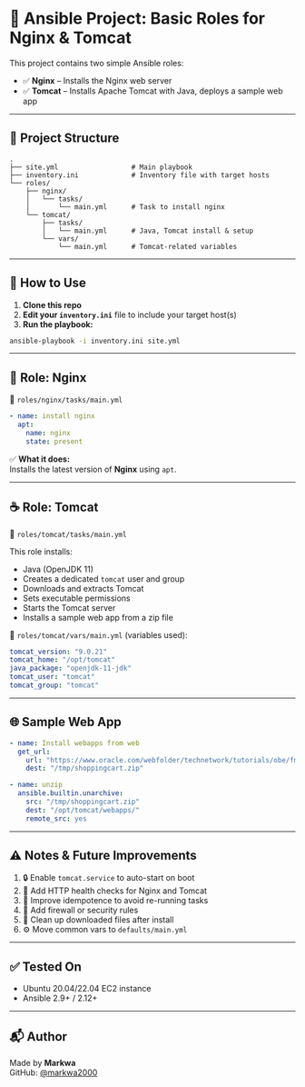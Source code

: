 # 🚀 Ansible Project: Basic Roles for Nginx & Tomcat

This project contains two simple Ansible roles:

- ✅ **Nginx** – Installs the Nginx web server
- ✅ **Tomcat** – Installs Apache Tomcat with Java, deploys a sample web app

---

## 📁 Project Structure

```
.
├── site.yml                  # Main playbook
├── inventory.ini             # Inventory file with target hosts
└── roles/
    ├── nginx/
    │   └── tasks/
    │       └── main.yml      # Task to install nginx
    └── tomcat/
        ├── tasks/
        │   └── main.yml      # Java, Tomcat install & setup
        └── vars/
            └── main.yml      # Tomcat-related variables
```

---

## 🔧 How to Use

1. **Clone this repo**
2. **Edit your `inventory.ini`** file to include your target host(s)
3. **Run the playbook:**

```bash
ansible-playbook -i inventory.ini site.yml
```

---

## 🧱 Role: Nginx

📄 `roles/nginx/tasks/main.yml`

```yaml
- name: install nginx 
  apt:
    name: nginx
    state: present
```

✅ **What it does:**  
Installs the latest version of **Nginx** using `apt`.

---

## ☕ Role: Tomcat

📄 `roles/tomcat/tasks/main.yml`

This role installs:

- Java (OpenJDK 11)
- Creates a dedicated `tomcat` user and group
- Downloads and extracts Tomcat
- Sets executable permissions
- Starts the Tomcat server
- Installs a sample web app from a zip file

📄 `roles/tomcat/vars/main.yml` (variables used):

```yaml
tomcat_version: "9.0.21"
tomcat_home: "/opt/tomcat"
java_package: "openjdk-11-jdk"
tomcat_user: "tomcat"
tomcat_group: "tomcat"
```

---

## 🌐 Sample Web App

```yaml
- name: Install webapps from web
  get_url:
    url: "https://www.oracle.com/webfolder/technetwork/tutorials/obe/fmw/wls/10g/r3/cluster/session_state/files/shoppingcart.zip"
    dest: "/tmp/shoppingcart.zip"

- name: unzip
  ansible.builtin.unarchive:
    src: "/tmp/shoppingcart.zip"
    dest: "/opt/tomcat/webapps/"
    remote_src: yes
```

---

## ⚠️ Notes & Future Improvements

1. 🔒 Enable `tomcat.service` to auto-start on boot
2. 🧪 Add HTTP health checks for Nginx and Tomcat
3. 🔁 Improve idempotence to avoid re-running tasks
4. 🔐 Add firewall or security rules
5. 🧹 Clean up downloaded files after install
6. ⚙️ Move common vars to `defaults/main.yml`

---

## ✅ Tested On

- Ubuntu 20.04/22.04 EC2 instance
- Ansible 2.9+ / 2.12+

---

## 📬 Author

Made by **Markwa**  
GitHub: [@markwa2000](https://github.com/markwa2000)
